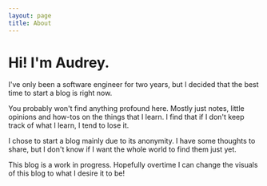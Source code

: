 ```yaml
---
layout: page
title: About
---
```


# Hi! I'm Audrey.

I've only been a software engineer for two years, but I decided that the best time to start a blog is right now. 

You probably won't find anything profound here. Mostly just notes, little opinions and how-tos on the things that I learn. I find that if I don't keep track of what I learn, I tend to lose it. 

I chose to start a blog mainly due to its anonymity. I have some thoughts to share, but I don't know if I want the whole world to find them just yet. 

This blog is a work in progress. Hopefully overtime I can change the visuals of this blog to what I desire it to be!